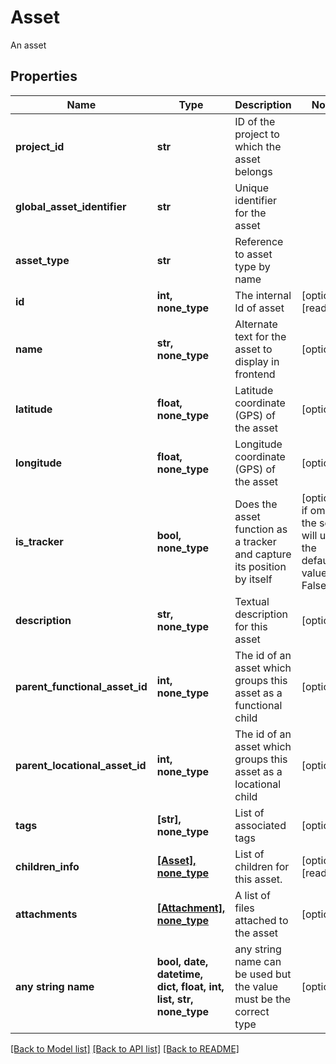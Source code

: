 # Asset

An asset

## Properties
Name | Type | Description | Notes
------------ | ------------- | ------------- | -------------
**project_id** | **str** | ID of the project to which the asset belongs | 
**global_asset_identifier** | **str** | Unique identifier for the asset | 
**asset_type** | **str** | Reference to asset type by name | 
**id** | **int, none_type** | The internal Id of asset | [optional] [readonly] 
**name** | **str, none_type** | Alternate text for the asset to display in frontend | [optional] 
**latitude** | **float, none_type** | Latitude coordinate (GPS) of the asset | [optional] 
**longitude** | **float, none_type** | Longitude coordinate (GPS) of the asset | [optional] 
**is_tracker** | **bool, none_type** | Does the asset function as a tracker and capture its position by itself | [optional]  if omitted the server will use the default value of False
**description** | **str, none_type** | Textual description for this asset | [optional] 
**parent_functional_asset_id** | **int, none_type** | The id of an asset which groups this asset as a functional child | [optional] 
**parent_locational_asset_id** | **int, none_type** | The id of an asset which groups this asset as a locational child | [optional] 
**tags** | **[str], none_type** | List of associated tags | [optional] 
**children_info** | [**[Asset], none_type**](Asset.md) | List of children for this asset. | [optional] [readonly] 
**attachments** | [**[Attachment], none_type**](Attachment.md) | A list of files attached to the asset | [optional] 
**any string name** | **bool, date, datetime, dict, float, int, list, str, none_type** | any string name can be used but the value must be the correct type | [optional]

[[Back to Model list]](../README.md#documentation-for-models) [[Back to API list]](../README.md#documentation-for-api-endpoints) [[Back to README]](../README.md)


